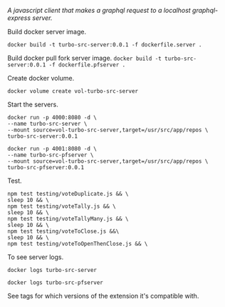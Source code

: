 
*A javascript client that makes a graphql request to a localhost graphql-express server.*

Build docker server image.

`docker build -t turbo-src-server:0.0.1 -f dockerfile.server .`

Build docker pull fork server image.
`docker build -t turbo-src-server:0.0.1 -f dockerfile.pfserver .`

Create docker volume.

`docker volume create vol-turbo-src-server`

Start the servers.

```
docker run -p 4000:8080 -d \
--name turbo-src-server \
--mount source=vol-turbo-src-server,target=/usr/src/app/repos \
turbo-src-server:0.0.1
```

```
docker run -p 4001:8080 -d \
--name turbo-src-pfserver \
--mount source=vol-turbo-src-server,target=/usr/src/app/repos \
turbo-src-pfserver:0.0.1
```

Test.

```
npm test testing/voteDuplicate.js && \
sleep 10 && \
npm test testing/voteTally.js && \
sleep 10 && \
npm test testing/voteTallyMany.js && \
sleep 10 && \
npm test testing/voteToClose.js &&\
sleep 10 && \
npm test testing/voteToOpenThenClose.js && \
```

To see server logs.

`docker logs turbo-src-server`

`docker logs turbo-src-pfserver`

See tags for which versions of the extension it's compatible with.